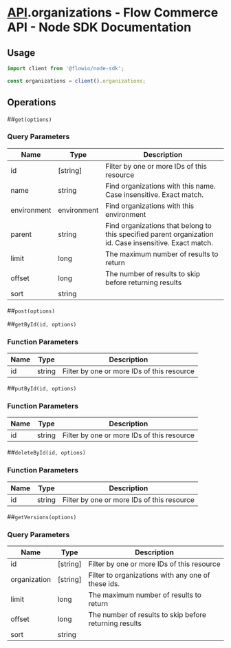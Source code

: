 # [API](README.md).organizations - Flow Commerce API - Node SDK Documentation



## Usage

```JavaScript
import client from '@flowio/node-sdk';

const organizations = client().organizations;
```

## Operations

##`get(options)`


### Query Parameters

| Name  | Type | Description |
| ---- | ---- | ---- |
| id | [string] | Filter by one or more IDs of this resource |
| name | string | Find organizations with this name. Case insensitive. Exact match. |
| environment | environment | Find organizations with this environment |
| parent | string | Find organizations that belong to this specified parent organization id. Case insensitive. Exact match. |
| limit | long | The maximum number of results to return |
| offset | long | The number of results to skip before returning results |
| sort | string |  |

##`post(options)`



##`getById(id, options)`

### Function Parameters

| Name  | Type | Description |
| ---- | ---- | ---- |
| id | string | Filter by one or more IDs of this resource |


##`putById(id, options)`

### Function Parameters

| Name  | Type | Description |
| ---- | ---- | ---- |
| id | string | Filter by one or more IDs of this resource |


##`deleteById(id, options)`

### Function Parameters

| Name  | Type | Description |
| ---- | ---- | ---- |
| id | string | Filter by one or more IDs of this resource |


##`getVersions(options)`


### Query Parameters

| Name  | Type | Description |
| ---- | ---- | ---- |
| id | [string] | Filter by one or more IDs of this resource |
| organization | [string] | Filter to organizations with any one of these ids. |
| limit | long | The maximum number of results to return |
| offset | long | The number of results to skip before returning results |
| sort | string |  |

